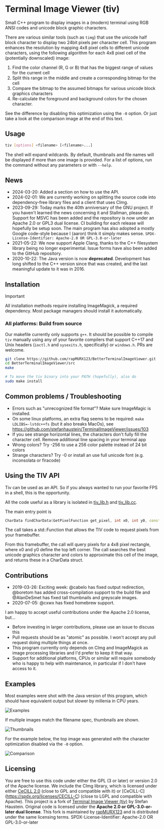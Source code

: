 # Terminal Image Viewer (tiv)

Small C++ program to display images in a (modern) terminal using RGB ANSI codes and unicode block graphic characters.

There are various similar tools (such as `timg`) that use the unicode half block character to display two 24bit pixels per character cell. This program enhances the resolution by mapping 4x8 pixel cells to different unicode characters, using the following algorithm for each 4x8 pixel cell of the (potentially downscaled) image:

1. Find the color channel (R, G or B) that has the biggest range of values for the current cell
2. Split this range in the middle and create a corresponding bitmap for the cell
3. Compare the bitmap to the assumed bitmaps for various unicode block graphics characters
4. Re-calculate the foreground and background colors for the chosen character.

See the difference by disabling this optimization using the `-0` option. Or just take a look at the comparison image at the end of this text.

## Usage

```sh
tiv [options] <filename> [<filename>...]
```

The shell will expand wildcards. By default, thumbnails and file names will be displayed if more than one image is provided. For a list of options, run the command without any parameters or with `--help`.

## News

- 2024-03-20: Added a section on how to use the API.
- 2024-02-01: We are currently working on splitting the source code into dependency-free library files and a client that uses CImg.
- 2023-09-29: Today marks the 40th anniversary of the GNU project. If you haven't learned the news concerning it and Stallman, please do. 
Support for MSVC has been added and the repository is now under an Apache 2.0 or GPL3 dual license. CI building for each release will hopefully be setup soon. The main program has also adopted a mostly Google code-style because I (aaron) think it simply makes sense.
`SPDX-License-Identifier: Apache-2.0 OR GPL-3.0-or-later`
- 2021-05-22: We now support Apple Clang, thanks to the C++ filesystem library being no longer experimental. Issue forms have also been added to the GitHub repository.
- 2020-10-22: The Java version is now **deprecated**. Development has long shifted to the C++ version since that was created, and the last meaningful update to it was in 2016.

## Installation

> [!IMPORTANT]
> All installation methods require installing ImageMagick, a required dependency. Most package managers should install it automatically.

### All platforms: Build from source

Our makefile currently only supports `g++`. It should be possible to compile `tiv` manually using any of your favorite compilers that support C++17 and Unix headers (`ioctl.h` and `sysexits.h`, specifically) or `windows.h`. PRs are welcome.

```sh
git clone https://github.com/rapMURX123/BetterTerminalImageViewer.git
cd BetterTerminalImageViewer/src
make

# To move the tiv binary into your PATH (hopefully), also do
sudo make install
```

## Common problems / Troubleshooting

- Errors such as "unrecognized file format"? Make sure ImageMagic is installed.
- On some linux platforms, an extra flag seems to be required: `make LDLIBS=-lstdc++fs` (but it also breaks MacOs), see  <https://github.com/stefanhaustein/TerminalImageViewer/issues/103>
- If you see strange horizontal lines, the characters don't fully fill the character cell. Remove additional line spacing in your terminal app
- Wrong colors? Try -256 to use a 256 color palette instead of 24 bit colors
- Strange characters? Try -0 or install an use full unicode font (e.g. inconsolata or firacode)

## Using the TIV API

Tiv can be used as an API. So if you always wanted to run your favorite FPS in a shell, this is the opportunity.

All the code useful as a library is isolated in [tiv_lib.h](https://github.com/rapMURX123/BetterTerminalImageViewer/blob/master/src/tiv_lib.h) 
and [tiv_lib.cc](https://github.com/rapMURX123/BetterTerminalImageViewer/blob/master/src/tiv_lib.cc).

The main entry point is 

```cpp
CharData findCharData(GetPixelFunction get_pixel, int x0, int y0, const int &flags)
```

The call takes a std::Function that allows the TIV code to request pixels from your framebuffer.

From this framebuffer, the call will query pixels for a 4x8 pixel rectangle, where x0 and y0 
define the top left corner. The call searches the best unicode graphics character and colors to approximate this 
cell of the image, and returns these in a CharData struct.

## Contributions

- 2019-03-26: Exciting week: @cabelo has fixed output redirection, @boretom has added cross-compilation support to the build file and @AlanDeSmet has fixed tall thumbnails and greyscale images.
- 2020-07-05: @cxwx has fixed homebrew support.

I am happy to accept useful contributions under the Apache 2.0 license, but...

- Before investing in larger contributions, please use an issue to discuss this
- Pull requests should be as "atomic" as possible. I won't accept any pull request doing multiple things at once.
- This program currently only depends on CImg and ImageMagick as image processing libraries and I'd prefer to keep it that way.
- Support for additional platforms, CPUs or similar will require somebody who is happy to help with maintenance, in particular if I don't have access to it.

## Examples

Most examples were shot with the Java version of this program, which should have equivalent output but slower by millenia in CPU years.

![Examples](https://i.imgur.com/yWRZ3yk.png)

If multiple images match the filename spec, thumbnails are shown.

![Thumbnails](https://i.imgur.com/PTYgSqz.png)

For the example below, the top image was generated with the character optimization disabled via the `-0` option.

![Comparison](https://i.imgur.com/OzdCeh6.png)

## Licensing

You are free to use this code under either the GPL (3 or later) or version 2.0 of the Apache license. We include the CImg library, which
is licensed under either [CeCILL 2.0](https://spdx.org/licenses/CECILL-2.0.html) (close to GPL and compatible with it) or [CeCILL-C] (https://spdx.org/licenses/CECILL-C) (close to LGPL and compatible with Apache).
This project is a fork of [Terminal Image Viewer (tiv)](https://github.com/stefanhaustein/TerminalImageViewer) by Stefan Haustein.
Original code is licensed under the **Apache 2.0 or GPL-3.0-or-later dual license**.
This fork is maintained by [rapMURX123](https://github.com/rapMURX123) and is distributed under the same licensing terms.
SPDX-License-Identifier: Apache-2.0 OR GPL-3.0-or-later
